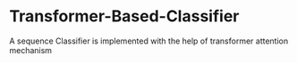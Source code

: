 # Transformer-Based-Classifier
A sequence Classifier is implemented with the help of transformer attention mechanism

